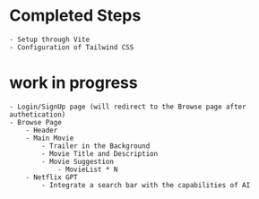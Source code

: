 # Completed Steps 
    - Setup through Vite 
    - Configuration of Tailwind CSS


# work in progress  
    - Login/SignUp page (will redirect to the Browse page after authetication)
    - Browse Page 
        - Header
        - Main Movie    
            - Trailer in the Background 
            - Movie Title and Description   
            - Movie Suggestion 
                - MovieList * N
        - Netflix GPT
            - Integrate a search bar with the capabilities of AI
            
